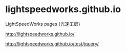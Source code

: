 lightspeedworks.github.io
==========================

LightSpeedWorks pages {光速工房}

http://lightspeedworks.github.io/

http://lightspeedworks.github.io/test/jquery/

